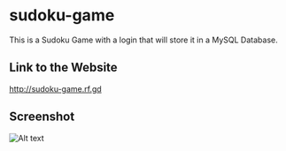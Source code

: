 # sudoku-game

This is a Sudoku Game with a login that will store it in a MySQL Database.

## Link to the Website

http://sudoku-game.rf.gd

## Screenshot

![Alt text](screenshot.png)